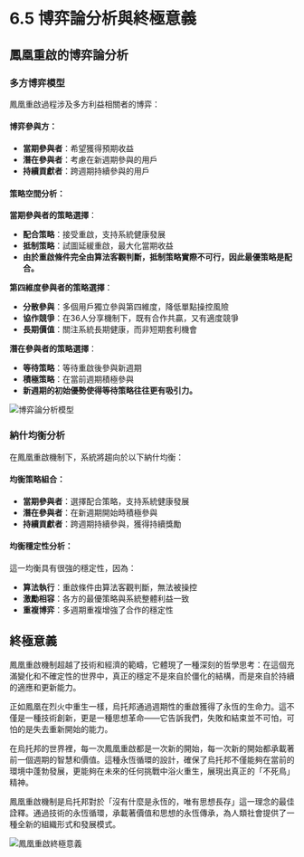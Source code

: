 # 6.5 博弈論分析與終極意義

## 鳳凰重啟的博弈論分析

### 多方博弈模型

鳳凰重啟過程涉及多方利益相關者的博弈：

#### 博弈參與方：

* **當期參與者**：希望獲得預期收益
* **潛在參與者**：考慮在新週期參與的用戶
* **持續貢獻者**：跨週期持續參與的用戶

#### 策略空間分析：

**當期參與者的策略選擇**：

* **配合策略**：接受重啟，支持系統健康發展
* **抵制策略**：試圖延緩重啟，最大化當期收益
* **由於重啟條件完全由算法客觀判斷，抵制策略實際不可行，因此最優策略是配合。**

**第四維度參與者的策略選擇**：

* **分散參與**：多個用戶獨立參與第四維度，降低單點操控風險
* **協作競爭**：在36人分享機制下，既有合作共贏，又有適度競爭
* **長期價值**：關注系統長期健康，而非短期套利機會

**潛在參與者的策略選擇**：

* **等待策略**：等待重啟後參與新週期
* **積極策略**：在當前週期積極參與
* **新週期的初始優勢使得等待策略往往更有吸引力。**

![博弈論分析模型](/images/图21.svg)

### 納什均衡分析

在鳳凰重啟機制下，系統將趨向於以下納什均衡：

#### 均衡策略組合：

* **當期參與者**：選擇配合策略，支持系統健康發展
* **潛在參與者**：在新週期開始時積極參與
* **持續貢獻者**：跨週期持續參與，獲得持續獎勵

#### 均衡穩定性分析：

這一均衡具有很強的穩定性，因為：

* **算法執行**：重啟條件由算法客觀判斷，無法被操控
* **激勵相容**：各方的最優策略與系統整體利益一致
* **重複博弈**：多週期重複增強了合作的穩定性

## 終極意義

鳳凰重啟機制超越了技術和經濟的範疇，它體現了一種深刻的哲學思考：在這個充滿變化和不確定性的世界中，真正的穩定不是來自於僵化的結構，而是來自於持續的適應和更新能力。

正如鳳凰在烈火中重生一樣，烏托邦通過週期性的重啟獲得了永恆的生命力。這不僅是一種技術創新，更是一種思想革命——它告訴我們，失敗和結束並不可怕，可怕的是失去重新開始的能力。

在烏托邦的世界裡，每一次鳳凰重啟都是一次新的開始，每一次新的開始都承載著前一個週期的智慧和價值。這種永恆循環的設計，確保了烏托邦不僅能夠在當前的環境中蓬勃發展，更能夠在未來的任何挑戰中浴火重生，展現出真正的「不死鳥」精神。

鳳凰重啟機制是烏托邦對於「沒有什麼是永恆的，唯有思想長存」這一理念的最佳詮釋。通過技術的永恆循環，承載著價值和思想的永恆傳承，為人類社會提供了一種全新的組織形式和發展模式。

![鳳凰重啟終極意義](/images/图18.svg)